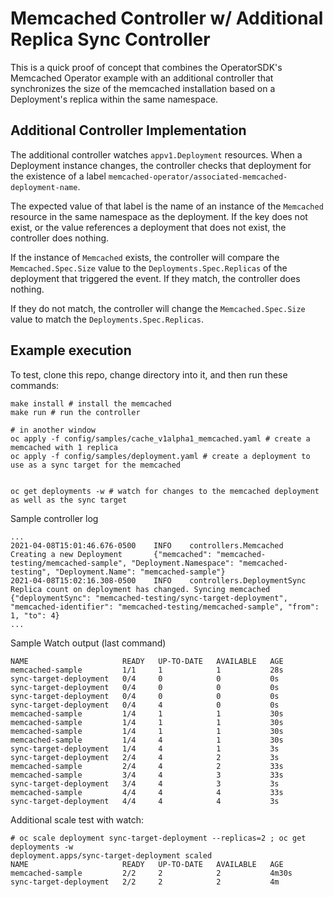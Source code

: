 # Memcached Controller w/ Additional Replica Sync Controller

This is a quick proof of concept that combines the OperatorSDK's Memcached
Operator example with an additional controller that synchronizes the size of the
memcached installation based on a Deployment's replica within the same
namespace.

## Additional Controller Implementation

The additional controller watches `appv1.Deployment` resources. When a
Deployment instance changes, the controller checks that deployment for the
existence of a label `memcached-operator/associated-memcached-deployment-name`.

The expected value of that label is the name of an instance of the `Memcached`
resource in the same namespace as the deployment. If the key does not exist, or
the value references a deployment that does not exist, the controller does
nothing.

If the instance of `Memcached` exists, the controller will compare the
`Memcached.Spec.Size` value to the `Deployments.Spec.Replicas` of the deployment
that triggered the event. If they match, the controller does nothing.

If they do not match, the controller will change the `Memcached.Spec.Size` value
to match the `Deployments.Spec.Replicas`.

## Example execution

To test, clone this repo, change directory into it, and then run these commands:

```shell
make install # install the memcached
make run # run the controller

# in another window
oc apply -f config/samples/cache_v1alpha1_memcached.yaml # create a memcached with 1 replica
oc apply -f config/samples/deployment.yaml # create a deployment to use as a sync target for the memcached


oc get deployments -w # watch for changes to the memcached deployment as well as the sync target
```

Sample controller log

```
...
2021-04-08T15:01:46.676-0500    INFO    controllers.Memcached   Creating a new Deployment       {"memcached": "memcached-testing/memcached-sample", "Deployment.Namespace": "memcached-testing", "Deployment.Name": "memcached-sample"}
2021-04-08T15:02:16.308-0500    INFO    controllers.DeploymentSync      Replica count on deployment has changed. Syncing memcached      {"deploymentSync": "memcached-testing/sync-target-deployment", "memcached-identifier": "memcached-testing/memcached-sample", "from": 1, "to": 4}
...
```

Sample Watch output (last command)

```
NAME                     READY   UP-TO-DATE   AVAILABLE   AGE
memcached-sample         1/1     1            1           28s
sync-target-deployment   0/4     0            0           0s
sync-target-deployment   0/4     0            0           0s
sync-target-deployment   0/4     0            0           0s
sync-target-deployment   0/4     4            0           0s
memcached-sample         1/4     1            1           30s
memcached-sample         1/4     1            1           30s
memcached-sample         1/4     1            1           30s
memcached-sample         1/4     4            1           30s
sync-target-deployment   1/4     4            1           3s
sync-target-deployment   2/4     4            2           3s
memcached-sample         2/4     4            2           33s
memcached-sample         3/4     4            3           33s
sync-target-deployment   3/4     4            3           3s
memcached-sample         4/4     4            4           33s
sync-target-deployment   4/4     4            4           3s
```

Additional scale test with watch:

```shell
# oc scale deployment sync-target-deployment --replicas=2 ; oc get deployments -w
deployment.apps/sync-target-deployment scaled
NAME                     READY   UP-TO-DATE   AVAILABLE   AGE
memcached-sample         2/2     2            2           4m30s
sync-target-deployment   2/2     2            2           4m
```
